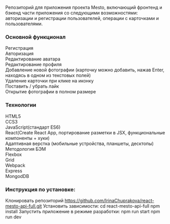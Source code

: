 Репозиторий для приложения проекта Mesto, включающий фронтенд и бэкенд части приложения со следующими возможностями: авторизации и регистрации пользователей, операции с карточками и пользователями. 

### Основной функционал
Регистрация  
Авторизация  
Редактирование аватара  
Редактирование профиля  
Добавление новой фотографии (карточку можно добавить, нажав Enter, находясь в одном из текстовых полей)  
Удаление карточки при клике на иконку  
Поставить / убрать лайк  
Открытие фотографии в полном размере  

### Технологии
HTML5  
CCS3  
JavaScript(стандарт ES6)  
React(Create React App, портирование разметки в JSX, функциональные компоненты + хуки)  
Адаптивная верстка (мобильные устройства, планшеты, десктопы)  
Методология БЭМ   
Flexbox  
Grid  
Webpack  
Express  
MongodDB  

### Инструкция по установке:
Клонировать репозиторий https://github.com/IrinaChuprakova/react-mesto-api-full.git
Установить зависимости: cd react-mesto-api-full npm install
Запустить приложение в режиме разработки: npm run start npm run dev
